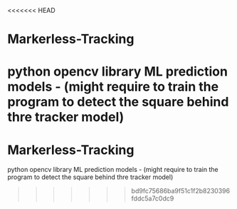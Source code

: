 <<<<<<< HEAD
# Markerless-Tracking

python
opencv library
ML prediction models - (might require to train the program to detect the square behind thre tracker model)
=======
# Markerless-Tracking

python
opencv library
ML prediction models - (might require to train the program to detect the square behind thre tracker model)
>>>>>>> bd9fc75686ba9f51c1f2b8230396fddc5a7c0dc9
